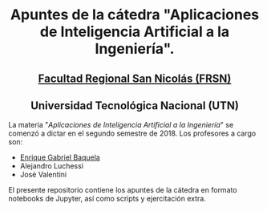 # <div align="center">Apuntes de la cátedra "Aplicaciones de Inteligencia Artificial a la Ingeniería". </div>
## <div align="center">[Facultad Regional San Nicolás (FRSN)](http://www.frsn.utn.edu.ar) </div>
## <div align="center">Universidad Tecnológica Nacional (UTN) </div>

La materia "*Aplicaciones de Inteligencia Artificial a la Ingeniería*" se comenzó a dictar en el segundo semestre de 2018. Los profesores a cargo son:

 - [Enrique Gabriel Baquela](http://www.egbaquela.com.ar)
 - Alejandro Luchessi
 - José Valentini

El presente repositorio contiene los apuntes de la cátedra en formato notebooks de Jupyter, así como scripts y ejercitación extra.
